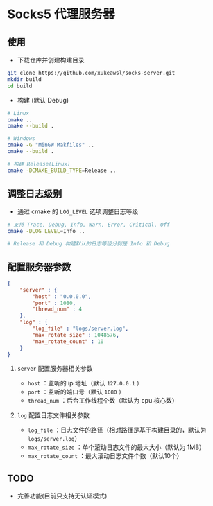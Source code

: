# Socks5 代理服务器

## 使用
* 下载仓库并创建构建目录
```bash
git clone https://github.com/xukeawsl/socks-server.git
mkdir build
cd build
```
* 构建 (默认 Debug)
```bash
# Linux
cmake ..
cmake --build .

# Windows
cmake -G "MinGW Makfiles" ..
cmake --build .

# 构建 Release(Linux)
cmake -DCMAKE_BUILD_TYPE=Release ..
```

## 调整日志级别
* 通过 cmake 的 `LOG_LEVEL` 选项调整日志等级
```bash
# 支持 Trace, Debug, Info, Warn, Error, Critical, Off
cmake -DLOG_LEVEL=Info ..

# Release 和 Debug 构建默认的日志等级分别是 Info 和 Debug
```

## 配置服务器参数
```json
{
    "server" : {
        "host" : "0.0.0.0",
        "port" : 1080,
        "thread_num" : 4
    },
    "log" : {
        "log_file" : "logs/server.log",
        "max_rotate_size" : 1048576,
        "max_rotate_count" : 10
    }
}
```

1. `server` 配置服务器相关参数
   * `host` ：监听的 ip 地址（默认 `127.0.0.1` ）
   * `port` ：监听的端口号（默认 `1080` ）
   * `thread_num` ：后台工作线程个数（默认为 cpu 核心数）

2. `log` 配置日志文件相关参数
   * `log_file` ：日志文件的路径（相对路径是基于构建目录的，默认为 `logs/server.log`）
   * `max_rotate_size` ：单个滚动日志文件的最大大小（默认为 1MB）
   * `max_rotate_count` ：最大滚动日志文件个数（默认10个）
 

## TODO
* 完善功能(目前只支持无认证模式)
